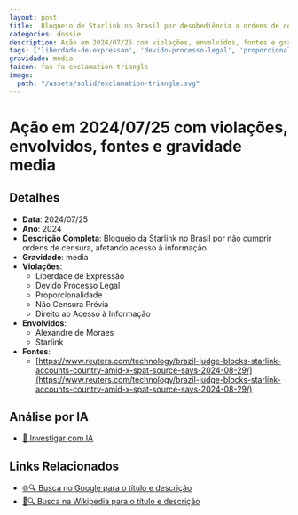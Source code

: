 ```yaml
---
layout: post
title:  Bloqueio de Starlink no Brasil por desobediência a ordens de censura
categories: dossie
description: Ação em 2024/07/25 com violações, envolvidos, fontes e gravidade media
tags: ['liberdade-de-expressao', 'devido-processo-legal', 'proporcionalidade', 'nao-censura-previa', 'direito-ao-acesso-a-informacao', 'alexandre-de-moraes', 'starlink', 'gravidade-media']
gravidade: media
faicon: fas fa-exclamation-triangle
image:
  path: "/assets/solid/exclamation-triangle.svg"
---
```


# Ação em 2024/07/25 com violações, envolvidos, fontes e gravidade media

## Detalhes
- **Data**: 2024/07/25
- **Ano**: 2024
- **Descrição Completa**: Bloqueio da Starlink no Brasil por não cumprir ordens de censura, afetando acesso à informação.
- **Gravidade**: media <i class="fas fas fa-exclamation-triangle fa-2x"></i>
- **Violações**:
  - Liberdade de Expressão
  - Devido Processo Legal
  - Proporcionalidade
  - Não Censura Prévia
  - Direito ao Acesso à Informação
- **Envolvidos**:
  - Alexandre de Moraes
  - Starlink
- **Fontes**:
  - [https://www.reuters.com/technology/brazil-judge-blocks-starlink-accounts-country-amid-x-spat-source-says-2024-08-29/](https://www.reuters.com/technology/brazil-judge-blocks-starlink-accounts-country-amid-x-spat-source-says-2024-08-29/)

## Análise por IA
- [🤖 Investigar com IA](https://www.perplexity.ai/search?q=%22Alexandre%20de%20Moraes%22%20Bloqueio%20de%20Starlink%20no%20Brasil%20por%20desobedi%C3%AAncia%20a%20ordens%20de%20censura%20Bloqueio%20da%20Starlink%20no%20Brasil%20por%20n%C3%A3o%20cumprir%20ordens%20de%20censura%2C%20afetando%20acesso%20%C3%A0%20informa%C3%A7%C3%A3o.%20Liberdade%20de%20Express%C3%A3o%20Devido%20Processo%20Legal%20Proporcionalidade%20N%C3%A3o%20Censura%20Pr%C3%A9via%20Direito%20ao%20Acesso%20%C3%A0%20Informa%C3%A7%C3%A3o%202024%20gravidade%20media)

## Links Relacionados
- [🌐🔍 Busca no Google para o título e descrição](https://www.google.com/search?q=%22Alexandre%20de%20Moraes%22%20Bloqueio%20de%20Starlink%20no%20Brasil%20por%20desobedi%C3%AAncia%20a%20ordens%20de%20censura%20Bloqueio%20da%20Starlink%20no%20Brasil%20por%20n%C3%A3o%20cumprir%20ordens%20de%20censura%2C%20afetando%20acesso%20%C3%A0%20informa%C3%A7%C3%A3o.%20Liberdade%20de%20Express%C3%A3o%20Devido%20Processo%20Legal%20Proporcionalidade%20N%C3%A3o%20Censura%20Pr%C3%A9via%20Direito%20ao%20Acesso%20%C3%A0%20Informa%C3%A7%C3%A3o%202024%20gravidade%20media)
- [📖🔍 Busca na Wikipedia para o título e descrição](https://pt.wikipedia.org/w/index.php?search=%22Alexandre%20de%20Moraes%22%20Bloqueio%20de%20Starlink%20no%20Brasil%20por%20desobedi%C3%AAncia%20a%20ordens%20de%20censura%20Bloqueio%20da%20Starlink%20no%20Brasil%20por%20n%C3%A3o%20cumprir%20ordens%20de%20censura%2C%20afetando%20acesso%20%C3%A0%20informa%C3%A7%C3%A3o.%20Liberdade%20de%20Express%C3%A3o%20Devido%20Processo%20Legal%20Proporcionalidade%20N%C3%A3o%20Censura%20Pr%C3%A9via%20Direito%20ao%20Acesso%20%C3%A0%20Informa%C3%A7%C3%A3o%202024%20gravidade%20media)

